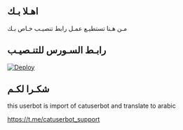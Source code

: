## اهـلا بـك
مـن هـنا تستطيـع عمـل رابط تنصيـب خـاص بـك

## رابـط السـورس للتنـصيـب

[![Deploy](https://www.herokucdn.com/deploy/button.svg)](https://heroku.com/deploy?template=https://github.com/mpoer/jmthon)

## شكـرا لكـم 


this userbot is import of catuserbot and translate to arabic

https://t.me/catuserbot_support
